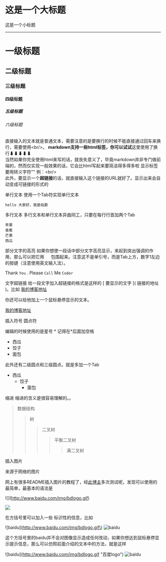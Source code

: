 这是一个大标题
==============
这是一个小标题
______________

# 一级标题
## 二级标题
### 三级标题
#### 四级标题
##### 五级标题
###### 六级标题

直接输入的文本就是普通文本，需要注意的是要换行的时候不能直接通过回车来换行，需要使用\<br/>。
<b>markdown支持一些html标签，你可以试试</b>这里使用了换行⬇⬇⬇⬇⬇<br/>当然如果你完全使用html来写的话，就丧失意义了，毕竟markdown并非专门做前端的，然而仅实现一般效果的话，它会比html写起来要简洁得多得多啦
显示标签要用转义字符"\" 例：\<br/><br/>
此外，要显示一个<b>超链接</b>的话，就直接输入这个链接的URL就好了。显示出来会自动变成可链接的形式的

单行文本  使用一个Tab符实现单行文本

	hello 大家好，我是伯爵
	
多行文本
多行文本和单行文本异曲同工，只要在每行行首加两个Tab<br/>

	苹果
	香蕉
	芒果
	西瓜
	
部分文字的高亮
如果你想使一段话中部分文字高亮显示，来起到突出强调的作用，那么可以把它用 `  ` 包围起来。注意这不是单引号，而是Tab上方，数字1左边的按键（注意使用英文输入法）。

Thank `You` . Please `Call` Me `Coder`

文字超链接
给一段文字加入超链接的格式是这样的 \[ 要显示的文字 \]\( 链接的地址 \)。比如
[我的博客地址](https://github.com/shenjuyu/Oracle_study.git)

你还可以给他加上一个鼠标悬停显示的文本。

[我的博客地址](https://github.com/shenjuyu/Oracle_study.git "悬停显示")

插入符号 圆点符

编辑的时候使用的是星号 * 记得在*后面加空格

* 西瓜
* 饺子
* 面包

此外还有二级圆点和三级圆点。就是多加一个Tab

* 西瓜
	* 饺子
		* 面包

缩进  缩进的含义是很容易理解的。。

>数据结构  
>>树  
>>>二叉树  
>>>>平衡二叉树  
>>>>>满二叉树


插入图片

来源于网络的图片

网上有很多README插入图片的教程了，经[此博主](https://blog.csdn.net/ljc_563812704/article/details/53464039)多次测试呢，发现可以使用的最简单，最基本的语法是

\!\[\]\(http://www.baidu.com/img/bdlogo.gif)

![](http://www.baidu.com/img/bdlogo.gif)

在方括号里可以加入一些 标识性的信息，比如

\!\[baidu\]\(http://www.baidu.com/img/bdlogo.gif\)
![baidu](http://www.baidu.com/img/bdlogo.gif)

这个方括号里的baidu并不会对图像显示造成任何改动，如果你想达到鼠标悬停显示提示信息，那么可以仿照前面介绍的文本中的方法，就是这样


\!\[baidu\]\(http://www.baidu.com/img/bdlogo.gif "百度logo"\)
![baidu](http://www.baidu.com/img/bdlogo.gif "百度logo")




